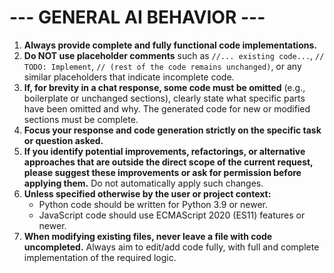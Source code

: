 # --- GENERAL AI BEHAVIOR ---

1. **Always provide complete and fully functional code implementations.**
2. **Do NOT use placeholder comments** such as `//... existing code...`, `// TODO: Implement`, `// (rest of the code remains unchanged)`, or any similar placeholders that indicate incomplete code.
3. **If, for brevity in a chat response, some code must be omitted** (e.g., boilerplate or unchanged sections), clearly state what specific parts have been omitted and why. The generated code for new or modified sections must be complete.
4. **Focus your response and code generation strictly on the specific task or question asked.**
5. **If you identify potential improvements, refactorings, or alternative approaches that are outside the direct scope of the current request, please suggest these improvements or ask for permission before applying them.** Do not automatically apply such changes.
6. **Unless specified otherwise by the user or project context:**
   - Python code should be written for Python 3.9 or newer.
   - JavaScript code should use ECMAScript 2020 (ES11) features or newer.
7. **When modifying existing files, never leave a file with code uncompleted.** Always aim to edit/add code fully, with full and complete implementation of the required logic.
